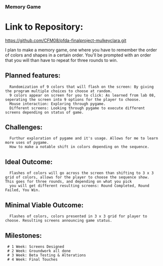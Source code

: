 ### Memory Game

# Link to Repository: 
https://github.com/CFM08/pfda-finalproject-mulkeyclara.git

I plan to make a memory game, one where you have to remember the order of colors and shapes in a certain order. You'll be prompted with an order that you will than have to repeat for three rounds to win.

## Planned features: 
      Randomization of 9 colors that will flash on the screen: By giving the program multiple choices to choose at random.
      9 colors appear on screen for you to click: As learned from lab 08, seperating the screen into 9 options for the player to choose.
      Mouse interaction: Exploring through pygame.
      Different screens: Looking through pygame to execute different screens depending on status of game.

## Challenges:
      Furthur exploration of pygame and it's usage. Allows for me to learn more uses of pygame.
      How to make a notable shift in colors depending on the sequence.

## Ideal Outcome:
      Flashes of colors will go across the screen than shifting to 3 x 3 grid of colors, allows for the player to choose the sequence show. This goes for three rounds, and depending on what you pick
      you will get different resulting screens: Round Completed, Round Failed, You Win.

## Minimal Viable Outcome:
      Flashes of colors, colors presented in 3 x 3 grid for player to choose. Resulting screens announcing game status.

## Milestones:
     # 1 Week: Screens Designed
     # 2 Week: Groundwork all done
     # 3 Week: Beta Testing & Alterations
     # 4 Week: Final Touches
